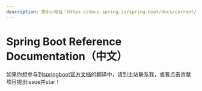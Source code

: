 ```yaml
---
description: 原doc地址：https://docs.spring.io/spring-boot/docs/current/reference/htmlsingle
---
```


# Spring Boot Reference Documentation（中文）

如果你想参与到[springboot官方文档](https://docs.spring.io/spring-boot/docs/current/reference/htmlsingle/#using)的翻译中，请到主站联系我，或者点击贡献项目提出issue并star！
